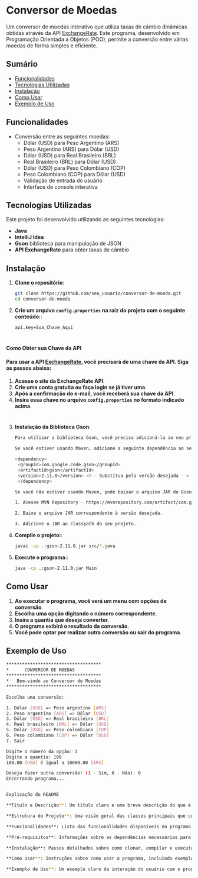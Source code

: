 # Conversor de Moedas

Um conversor de moedas interativo que utiliza taxas de câmbio dinâmicas obtidas através da API [ExchangeRate](https://www.exchangerate-api.com). Este programa, desenvolvido em Programação Orientada a Objetos (POO), permite a conversão entre várias moedas de forma simples e eficiente.

## Sumário

- [Funcionalidades](#funcionalidades)
- [Tecnologias Utilizadas](#tecnologias-utilizadas)
- [Instalação](#instalação)
- [Como Usar](#como-usar)
- [Exemplo de Uso](#exemplo-de-uso)
## Funcionalidades

- Conversão entre as seguintes moedas:
  - Dólar (USD) para Peso Argentino (ARS)
  - Peso Argentino (ARS) para Dólar (USD)
  - Dólar (USD) para Real Brasileiro (BRL)
  - Real Brasileiro (BRL) para Dólar (USD)
  - Dólar (USD) para Peso Colombiano (COP)
  - Peso Colombiano (COP) para Dólar (USD)
  - Validação de entrada do usuário
  - Interface de console interativa

## Tecnologias Utilizadas

Este projeto foi desenvolvido utilizando as seguintes tecnologias:

- **Java**
- **IntelliJ Idea** 
- **Gson** biblioteca para manipulação de JSON
- **API ExchangeRate** para obter taxas de câmbio

## Instalação

1. **Clone o repositório**:
   ```bash
   git clone https://github.com/seu_usuario/conversor-de-moeda.git
   cd conversor-de-moeda
2. **Crie um arquivo `config.properties` na raiz do projeto com o seguinte conteúdo:**:
   ```bash
   api.key=Sua_Chave_Aqui
 #
 #### Como Obter sua Chave da API
  #### Para usar a API [ExchangeRate](https://www.exchangerate-api.com), você precisará de uma chave da API. Siga os passos abaixo:
  1. **Acesse o site da ExchangeRate API**.
  2. **Crie uma conta gratuita ou faça login se já tiver uma**.
  3. **Após a confirmação do e-mail, você receberá sua chave da API**.   
  4. **Insira essa chave no arquivo `config.properties` no formato indicado acima**. 
#
3. **Instalação da Biblioteca Gson**:
   ```bash
   Para utilizar a biblioteca Gson, você precisa adicioná-la ao seu projeto Java. Existem duas maneiras principais de fazer isso:

   Se você estiver usando Maven, adicione a seguinte dependência ao seu arquivo pom.xml:

   <dependency>
    <groupId>com.google.code.gson</groupId>
    <artifactId>gson</artifactId>
    <version>2.11.0</version> <!-- Substitua pela versão desejada -->
    </dependency>

   Se você não estiver usando Maven, pode baixar o arquivo JAR do Gson diretamente do MVN Repository:

   1. Acesse MVN Repository - https://mvnrepository.com/artifact/com.google.code.gson/gson

   2. Baixe o arquivo JAR correspondente à versão desejada. 

   3. Adicione o JAR ao classpath do seu projeto.

3. **Compile o projeto:**:
   ```bash
   javac -cp .:gson-2.11.0.jar src/*.java   
4. **Execute o programa:**:
   ```bash
   java -cp .:gson-2.11.0.jar Main   
## Como Usar

1. **Ao executar o programa, você verá um menu com opções de conversão**.
2. **Escolha uma opção digitando o número correspondente**.
3. **Insira a quantia que deseja converter**.   
4. **O programa exibirá o resultado da conversão**.
5. **Você pode optar por realizar outra conversão ou sair do programa**.

## Exemplo de Uso
```bash
************************************
*      CONVERSOR DE MOEDAS         
************************************
*   Bem-vindo ao Conversor de Moedas   
************************************

Escolha uma conversão:

1. Dólar [USD] => Peso argentino [ARS]
2. Peso argentino [ARS] => Dólar [USD]
3. Dólar [USD] => Real brasileiro [BRL]
4. Real brasileiro [BRL] => Dólar [USD]
5. Dólar [USD] => Peso colombiano [COP]
6. Peso colombiano [COP] => Dólar [USD]
7. Sair

Digite o número da opção: 1
Digite a quantia: 100
100.00 [USD] é igual a 10000.00 [ARS]

Deseja fazer outra conversão? (1 - Sim, 0 - Não): 0
Encerrando programa...


Explicação do README

**Título e Descrição**: Um título claro e uma breve descrição do que é o projeto.

**Estrutura do Projeto**: Uma visão geral das classes principais que compõem o sistema.

**Funcionalidades**: Lista das funcionalidades disponíveis no programa.

**Pré-requisitos**: Informações sobre as dependências necessárias para executar o projeto.

**Instalação**: Passos detalhados sobre como clonar, compilar e executar o projeto.

**Como Usar**: Instruções sobre como usar o programa, incluindo exemplos práticos.

**Exemplo de Uso**: Um exemplo claro da interação do usuário com o programa.
